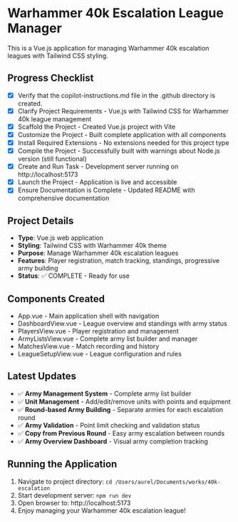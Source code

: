 # Warhammer 40k Escalation League Manager

This is a Vue.js application for managing Warhammer 40k escalation leagues with Tailwind CSS styling.

## Progress Checklist

- [x] Verify that the copilot-instructions.md file in the .github directory is created.
- [x] Clarify Project Requirements - Vue.js with Tailwind CSS for Warhammer 40k league management
- [x] Scaffold the Project - Created Vue.js project with Vite
- [x] Customize the Project - Built complete application with all components
- [x] Install Required Extensions - No extensions needed for this project type
- [x] Compile the Project - Successfully built with warnings about Node.js version (still functional)
- [x] Create and Run Task - Development server running on http://localhost:5173
- [x] Launch the Project - Application is live and accessible
- [x] Ensure Documentation is Complete - Updated README with comprehensive documentation

## Project Details
- **Type**: Vue.js web application
- **Styling**: Tailwind CSS with Warhammer 40k theme
- **Purpose**: Manage Warhammer 40k escalation leagues
- **Features**: Player registration, match tracking, standings, progressive army building
- **Status**: ✅ COMPLETE - Ready for use

## Components Created
- App.vue - Main application shell with navigation
- DashboardView.vue - League overview and standings with army status
- PlayersView.vue - Player registration and management  
- ArmyListsView.vue - Complete army list builder and manager
- MatchesView.vue - Match recording and history
- LeagueSetupView.vue - League configuration and rules

## Latest Updates
- ✅ **Army Management System** - Complete army list builder
- ✅ **Unit Management** - Add/edit/remove units with points and equipment
- ✅ **Round-based Army Building** - Separate armies for each escalation round
- ✅ **Army Validation** - Point limit checking and validation status
- ✅ **Copy from Previous Round** - Easy army escalation between rounds
- ✅ **Army Overview Dashboard** - Visual army completion tracking

## Running the Application
1. Navigate to project directory: `cd /Users/aurel/Documents/works/40k-escalation`
2. Start development server: `npm run dev`
3. Open browser to: http://localhost:5173
4. Enjoy managing your Warhammer 40k escalation league!